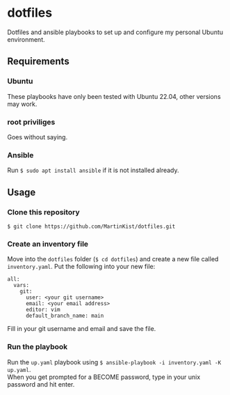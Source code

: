 # dotfiles

Dotfiles and ansible playbooks to set up and configure my personal Ubuntu environment.

## Requirements
### Ubuntu
These playbooks have only been tested with Ubuntu 22.04, other versions may work.

### root priviliges
Goes without saying.

### Ansible
Run `$ sudo apt install ansible` if it is not installed already.


## Usage

### Clone this repository
`$ git clone https://github.com/MartinKist/dotfiles.git`

### Create an inventory file
Move into the `dotfiles` folder (`$ cd dotfiles`) and create a new file called `inventory.yaml`.
Put the following into your new file:
```
all:
  vars:
    git:
      user: <your git username>
      email: <your email address>
      editor: vim
      default_branch_name: main
```
Fill in your git username and email and save the file.

### Run the playbook
Run the `up.yaml` playbook using `$ ansible-playbook -i inventory.yaml -K up.yaml`.  
When you get prompted for a BECOME password, type in your unix password and hit enter.
